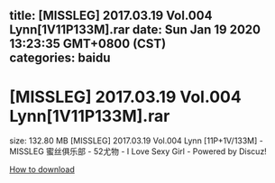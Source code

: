 
title: [MISSLEG] 2017.03.19 Vol.004 Lynn[1V11P133M].rar
date: Sun Jan 19 2020 13:23:35 GMT+0800 (CST)    
categories: baidu
---

# [MISSLEG] 2017.03.19 Vol.004 Lynn[1V11P133M].rar
size: 132.80 MB
 [MISSLEG] 2017.03.19 Vol.004 Lynn [11P+1V/133M] - MISSLEG 蜜丝俱乐部 - 52尤物 - I Love Sexy Girl - Powered by Discuz!
 

[How to download](https://bpcam.bemobtrk.com/go/2ceec3aa-1ca2-46d6-b9ff-aaa5c184517c?jno=31)